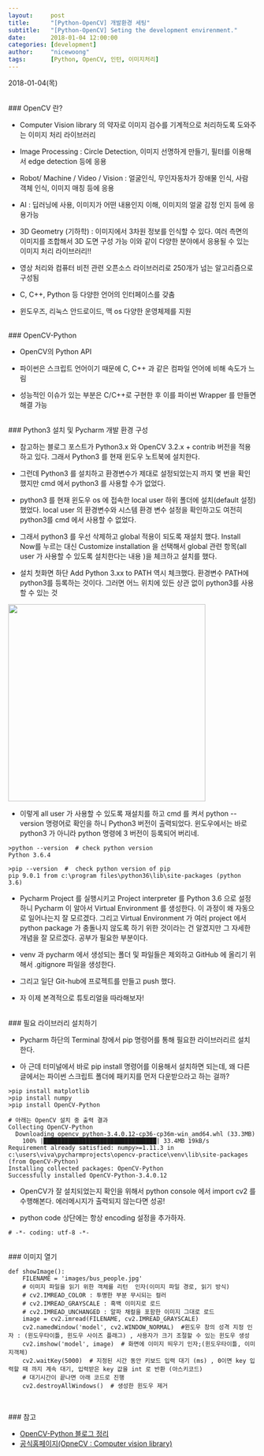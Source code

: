 ```yaml
---
layout:     post
title:      "[Python-OpenCV] 개발환경 세팅"
subtitle:   "[Python-OpenCV] Seting the development envirenment." 
date:       2018-01-04 12:00:00
categories: [development]
author:     "nicewoong"
tags:       [Python, OpenCV, 인턴, 이미지처리]
---
```




2018-01-04(목)

<br>
### OpenCV 란?
<br>


- Computer Vision library 의 약자로 이미지 검수를 기계적으로 처리하도록 도와주는 이미지 처리 라이브러리 

- Image Processing : Circle Detection, 이미지 선명하게 만들기, 필터를 이용해서 edge detection 등에 응용

- Robot/ Machine / Video / Vision : 얼굴인식, 무인자동차가 장애물 인식, 사람 객체 인식, 이미지 매칭 등에 응용

- AI : 딥러닝에 사용, 이미지가 어떤 내용인지 이해, 이미지의 얼굴 감정 인지 등에 응용가능 

- 3D Geometry (기하학) : 이미지에서 3차원 정보를 인식할 수 있다. 여러 측면의 이미지를 조합해서 3D 도면 구성 가능 
이와 같이 다양한 분야에서 응용될 수 있는 이미지 처리 라이브러리!!

- 영상 처리와 컴퓨터 비전 관련 오픈소스 라이브러리로 250개가 넘는 알고리즘으로 구성됨

- C, C++, Python 등 다양한 언어의 인터페이스를 갖춤

- 윈도우즈, 리눅스 안드로이드, 맥 os 다양한 운영체제를 지원



<br>
### OpenCV-Python
<br>


- OpenCV의 Python API 

- 파이썬은 스크립트 언어이기 때문에 C, C++ 과 같은 컴파일 언어에 비해 속도가 느림 

- 성능적인 이슈가 있는 부분은 C/C++로 구현한 후 이를 파이썬 Wrapper 를 만들면 해결 가능


<br>
### Python3 설치 및 Pycharm 개발 환경 구성
<br>


- 참고하는 블로그 포스트가  Python3.x 와  OpenCV 3.2.x + contrib 버전을 적용하고 있다. 그래서 Python3 를 현재 윈도우 노트북에 설치한다. 

- 그런데 Python3 를 설치하고 환경변수가 제대로 설정되었는지 까지 몇 번을 확인했지만 cmd 에서 python3 를 사용할 수가 없었다. 

- python3 를 현재 윈도우 os 에 접속한 local user 하위 폴더에 설치(default 설정)했었다. local user 의 환경변수와 시스템 환경 변수 설정을 확인하고도 여전히 python3를 cmd 에서 사용할 수 없었다. 

- 그래서 python3 를 우선 삭제하고 global 적용이 되도록 재설치 했다. Install Now를 누르는 대신 Customize installation 을 선택해서 global 관련 항목(all user 가 사용할 수 있도록 설치한다는 내용 )을 체크하고 설치를 했다. 

- 설치 첫화면 하단 Add Python 3.xx to PATH 역시 체크했다. 환경변수 PATH에 python3를 등록하는 것이다. 그러면 어느 위치에 있든 상관 없이 python3를 사용할 수 있는 것 


<p>
<img src="{{ site.url }}/assets/python_win_installer.png" style="width: 400px;"/>
</p>


- 이렇게 all user 가 사용할 수 있도록 재설치를 하고 cmd 를 켜서 python --version 명령어로 확인을 하니 Python3 버전이 출력되었다. 윈도우에서는 바로 python3 가 아니라 python 명령에 3 버전이 등록되어 버리네. 


```
>python --version  # check python version 
Python 3.6.4

>pip --version  #  check python version of pip 
pip 9.0.1 from c:\program files\python36\lib\site-packages (python 3.6) 
```

- Pycharm Project 를 실행시키고 Project interpreter 를 Python 3.6 으로 설정하니 Pycharm 이 알아서 Virtual Environment 를 생성한다. 이 과정이 왜 자동으로 일어나는지 잘 모르겠다. 그리고 Virtual Environment 가 여러 project 에서 python package 가 충돌나지 않도록 하기 위한 것이라는 건 알겠지만 그 자세한 개념을 잘 모르겠다. 공부가 필요한 부분이다. 

- venv 과 pycharm 에서 생성되는 폴더 및 파일들은 제외하고 GitHub 에 올리기 위해서 .gitignore 파일을 생성한다. 

- 그리고 일단 Git-hub에 프로젝트를 만들고 push 했다. 

- 자 이제 본격적으로 튜토리얼을 따라해보자!

<br>
### 필요 라이브러리 설치하기
<br>


- Pycharm 하단의 Terminal 창에서 pip 명령어를 통해 필요한 라이브러리르 설치한다.

- 아 근데 터미널에서 바로 pip install 명령어를 이용해서 설치하면 되는데, 왜 다른 글에서는 파이썬 스크립트 폴더에 패키지를 먼저 다운받으라고 하는 걸까?



```
>pip install matplotlib
>pip install numpy
>pip install OpenCV-Python

# 아래는 OpenCV 설치 중 출력 결과
Collecting OpenCV-Python
  Downloading opencv_python-3.4.0.12-cp36-cp36m-win_amd64.whl (33.3MB)
    100% |████████████████████████████████| 33.4MB 19kB/s
Requirement already satisfied: numpy>=1.11.3 in c:\users\viva\pycharmprojects\opencv-practice\venv\lib\site-packages (from OpenCV-Python)
Installing collected packages: OpenCV-Python
Successfully installed OpenCV-Python-3.4.0.12

```

- OpenCV가 잘 설치되었는지 확인을 위해서 python console 에서 import cv2 를 수행해본다. 에러메시지가 출력되지 않는다면 성공!

- python code 상단에는 항상 encoding 설정을 추가하자. 

 

```
# -*- coding: utf-8 -*-
```



<br>
### 이미지 열기
<br>


```
def showImage():
    FILENAME = 'images/bus_people.jpg'
    # 이미지 파일을 읽기 위한 객체를 리턴  인자(이미지 파일 경로, 읽기 방식)
    # cv2.IMREAD_COLOR : 투명한 부분 무시되는 컬러
    # cv2.IMREAD_GRAYSCALE : 흑백 이미지로 로드
    # cv2.IMREAD_UNCHANGED : 알파 채컬을 포함한 이미지 그대로 로드
    image = cv2.imread(FILENAME, cv2.IMREAD_GRAYSCALE)
    cv2.namedWindow('model', cv2.WINDOW_NORMAL)  #윈도우 창의 성격 지정 인자 : (윈도우타이틀, 윈도우 사이즈 플래그) , 사용자가 크기 조절할 수 있는 윈도우 생성
    cv2.imshow('model', image)  # 화면에 이미지 띄우기 인자;(윈도우타이틀, 이미지객체)
    cv2.waitKey(5000)  # 지정된 시간 동안 키보드 입력 대기 (ms) , 0이면 key 입력할 때 까지 계속 대기, 입력받은 key 값을 int 로 반환 (아스키코드)
    # 대기시간이 끝나면 아래 코드로 진행
    cv2.destroyAllWindows()  # 생성한 윈도우 제거
    
```


<br>
### 참고
<br>


* [OpenCV-Python 블로그 정리](http://blog.naver.com/PostView.nhn?blogId=samsjang&logNo=220498694383&parentCategoryNo=&categoryNo=66&viewDate=&isShowPopularPosts=false&from=postView)
* [공식홈페이지(OpneCV : Computer vision library)](https://opencv.org/)


